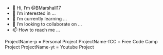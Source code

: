 - 👋 Hi, I’m @BMarshall17
- 👀 I’m interested in ...
- 🌱 I’m currently learning ...
- 💞️ I’m looking to collaborate on ...
- 📫 How to reach me ...

<!---
BMarshall17/BMarshall17 is a ✨ special ✨ repository because its `README.md` (this file) appears on your GitHub profile.
You can click the Preview link to take a look at your changes.
--->

ProjectName-p   = Personal Project
ProjectName-fCC = Free Code Camp Project
ProjectName-yt  = Youtube Project
